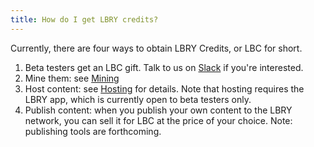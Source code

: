 ```yaml
---
title: How do I get LBRY credits?
---
```


Currently, there are four ways to obtain LBRY Credits, or LBC for short.

1. Beta testers get an LBC gift. Talk to us on [Slack](https://slack.lbry.io/) if
   you're interested.
1. Mine them: see [Mining](https://lbry.io/faq/mining-credits)
1. Host content: see [Hosting](https://lbry.io/faq/host-content) for details. Note that
   hosting requires the LBRY app, which is currently open to beta testers only.
1. Publish content: when you publish your own content to the LBRY network, you can sell it for LBC at the price of your choice. Note: publishing tools are forthcoming.
